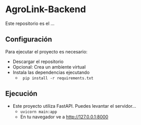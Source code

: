 # AgroLink-Backend 
Este repositorio es el ...



## Configuración
Para ejecutar el proyecto es necesario:
- Descargar el repositorio
- Opcional: Crea un ambiente virtual
- Instala las dependencias ejecutando 
	- ```  pip install -r requirements.txt ```

## Ejecución
- Este proyecto utiliza FastAPI. Puedes levantar el servidor...
    - ```uvicorn main:app```
    - En tu navegador ve a http://127.0.0.1:8000